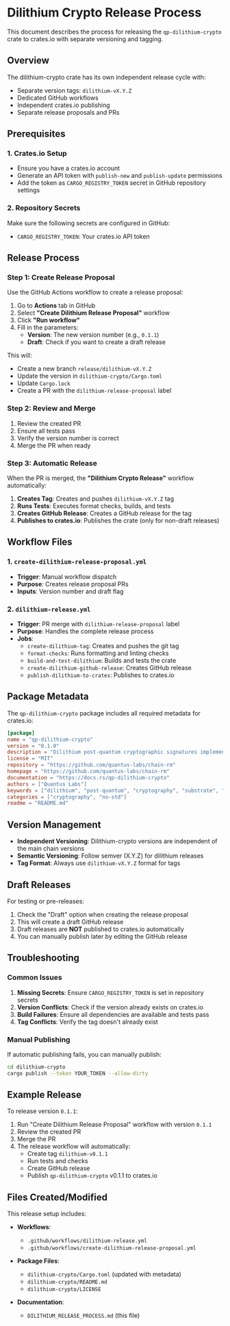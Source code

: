 # Dilithium Crypto Release Process

This document describes the process for releasing the `qp-dilithium-crypto` crate to crates.io with separate versioning and tagging.

## Overview

The dilithium-crypto crate has its own independent release cycle with:
- Separate version tags: `dilithium-vX.Y.Z`
- Dedicated GitHub workflows
- Independent crates.io publishing
- Separate release proposals and PRs

## Prerequisites

### 1. Crates.io Setup
- Ensure you have a crates.io account
- Generate an API token with `publish-new` and `publish-update` permissions
- Add the token as `CARGO_REGISTRY_TOKEN` secret in GitHub repository settings

### 2. Repository Secrets
Make sure the following secrets are configured in GitHub:
- `CARGO_REGISTRY_TOKEN`: Your crates.io API token

## Release Process

### Step 1: Create Release Proposal

Use the GitHub Actions workflow to create a release proposal:

1. Go to **Actions** tab in GitHub
2. Select **"Create Dilithium Release Proposal"** workflow
3. Click **"Run workflow"**
4. Fill in the parameters:
   - **Version**: The new version number (e.g., `0.1.1`)
   - **Draft**: Check if you want to create a draft release

This will:
- Create a new branch `release/dilithium-vX.Y.Z`
- Update the version in `dilithium-crypto/Cargo.toml`
- Update `Cargo.lock`
- Create a PR with the `dilithium-release-proposal` label

### Step 2: Review and Merge

1. Review the created PR
2. Ensure all tests pass
3. Verify the version number is correct
4. Merge the PR when ready

### Step 3: Automatic Release

When the PR is merged, the **"Dilithium Crypto Release"** workflow automatically:

1. **Creates Tag**: Creates and pushes `dilithium-vX.Y.Z` tag
2. **Runs Tests**: Executes format checks, builds, and tests
3. **Creates GitHub Release**: Creates a GitHub release for the tag
4. **Publishes to crates.io**: Publishes the crate (only for non-draft releases)

## Workflow Files

### 1. `create-dilithium-release-proposal.yml`
- **Trigger**: Manual workflow dispatch
- **Purpose**: Creates release proposal PRs
- **Inputs**: Version number and draft flag

### 2. `dilithium-release.yml`
- **Trigger**: PR merge with `dilithium-release-proposal` label
- **Purpose**: Handles the complete release process
- **Jobs**:
  - `create-dilithium-tag`: Creates and pushes the git tag
  - `format-checks`: Runs formatting and linting checks
  - `build-and-test-dilithium`: Builds and tests the crate
  - `create-dilithium-github-release`: Creates GitHub release
  - `publish-dilithium-to-crates`: Publishes to crates.io

## Package Metadata

The `qp-dilithium-crypto` package includes all required metadata for crates.io:

```toml
[package]
name = "qp-dilithium-crypto"
version = "0.1.0"
description = "Dilithium post-quantum cryptographic signatures implementation for Substrate"
license = "MIT"
repository = "https://github.com/quantus-labs/chain-rm"
homepage = "https://github.com/quantus-labs/chain-rm"
documentation = "https://docs.rs/qp-dilithium-crypto"
authors = ["Quantus Labs"]
keywords = ["dilithium", "post-quantum", "cryptography", "substrate", "blockchain"]
categories = ["cryptography", "no-std"]
readme = "README.md"
```

## Version Management

- **Independent Versioning**: Dilithium-crypto versions are independent of the main chain versions
- **Semantic Versioning**: Follow semver (X.Y.Z) for dilithium releases
- **Tag Format**: Always use `dilithium-vX.Y.Z` format for tags

## Draft Releases

For testing or pre-releases:
1. Check the "Draft" option when creating the release proposal
2. This will create a draft GitHub release
3. Draft releases are **NOT** published to crates.io automatically
4. You can manually publish later by editing the GitHub release

## Troubleshooting

### Common Issues

1. **Missing Secrets**: Ensure `CARGO_REGISTRY_TOKEN` is set in repository secrets
2. **Version Conflicts**: Check if the version already exists on crates.io
3. **Build Failures**: Ensure all dependencies are available and tests pass
4. **Tag Conflicts**: Verify the tag doesn't already exist

### Manual Publishing

If automatic publishing fails, you can manually publish:

```bash
cd dilithium-crypto
cargo publish --token YOUR_TOKEN --allow-dirty
```

## Example Release

To release version `0.1.1`:

1. Run "Create Dilithium Release Proposal" workflow with version `0.1.1`
2. Review the created PR
3. Merge the PR
4. The release workflow will automatically:
   - Create tag `dilithium-v0.1.1`
   - Run tests and checks
   - Create GitHub release
   - Publish `qp-dilithium-crypto` v0.1.1 to crates.io

## Files Created/Modified

This release setup includes:

- **Workflows**:
  - `.github/workflows/dilithium-release.yml`
  - `.github/workflows/create-dilithium-release-proposal.yml`

- **Package Files**:
  - `dilithium-crypto/Cargo.toml` (updated with metadata)
  - `dilithium-crypto/README.md`
  - `dilithium-crypto/LICENSE`

- **Documentation**:
  - `DILITHIUM_RELEASE_PROCESS.md` (this file)
